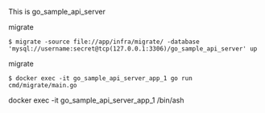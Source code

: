 This is go_sample_api_server

migrate

```shell script
$ migrate -source file://app/infra/migrate/ -database 'mysql://username:secret@tcp(127.0.0.1:3306)/go_sample_api_server' up
```



migrate
```shell script
$ docker exec -it go_sample_api_server_app_1 go run cmd/migrate/main.go
```

docker exec -it go_sample_api_server_app_1 /bin/ash